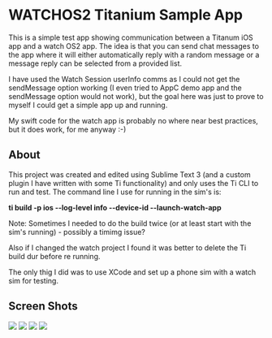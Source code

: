 # WATCHOS2 Titanium Sample App

This is a simple test app showing communication between a Titanum iOS app and a watch OS2 app. The idea is that you can send chat messages to the app where it will either automatically reply with a random message or a message reply can be selected from a provided list.


I have used the Watch Session userInfo comms as I could not get the sendMessage option working (I even tried to AppC demo app and the sendMessage option would not work), but the goal here was just to prove to myself I could get a simple app up and running.


My swift code for the watch app is probably no where near best practices, but it does work, for me anyway :-)


## About
This project was created and edited using Sublime Text 3 (and a custom plugin I have written with some Ti functionality) and only uses the Ti CLI to run and test. The command line I use for running in the sim's is:

**ti build -p ios --log-level info --device-id --launch-watch-app**

Note: Sometimes I needed to do the build twice (or at least start with the sim's running) - possibly a timimg issue?

Also if I changed the watch project I found it was better to delete the Ti build dur before re running.


The only thig I did was to use XCode and set up a phone sim with a watch sim for testing.


## Screen Shots
![](https://github.com/magnatronus/ti-swift-watch-test/blob/master/screens/Slide1.png)
![](https://github.com/magnatronus/ti-swift-watch-test/blob/master/screens/Slide4.png)
![](https://github.com/magnatronus/ti-swift-watch-test/blob/master/screens/Slide2.png)
![](https://github.com/magnatronus/ti-swift-watch-test/blob/master/screens/Slide3.png)



